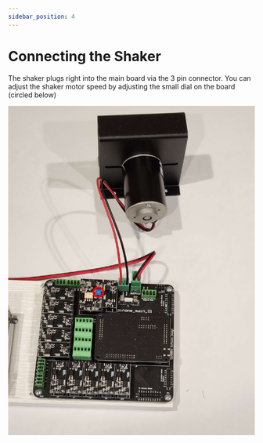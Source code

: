 ```yaml
---
sidebar_position: 4
---
```


# Connecting the Shaker

The shaker plugs right into the main board via the 3 pin connector. You can adjust the shaker motor speed by adjusting the small dial on the board (circled below)

![image](./img/BuildersKit18.jpg)